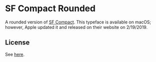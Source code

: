 # SF Compact Rounded
A rounded version of [SF Compact](../SF%20Compact). This typeface is available on macOS; however, Apple updated it and released on their website on 2/19/2019.

## License
See [here](../README.md#license).
